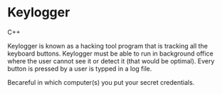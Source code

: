# Keylogger
C++

Keylogger is known as a hacking tool program that is tracking all the keyboard buttons.  Keylogger must be able to run in background office where 
the user cannot see it or detect it (that would be optimal).  Every button is pressed by a user is typped in a log file.

Becareful in which computer(s) you put your secret credentials.
